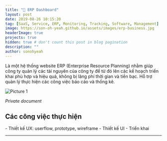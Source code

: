 ```yaml
---
title: "📑 ERP Dashboard"
layout: post
date: 2019-08-26 10:15:20
tag: [SaaS, Service, ERP, Monitoring, Tracking, Software, Management]
image: https://son-oh-yeah.github.io/assets/images/erp-business.jpg
headerImage: true
projects: true
hidden: true # don't count this post in blog pagination
description: ""
author: sonohyeah
---
```


<p>Là một hệ thống website ERP (Enterprise Resource Planning) nhằm giúp công ty quản lý các tài nguyên của công ty để từ đó lên các kế hoạch triển khai phù hợp và hiệu quả, không bị lãng phí thời gian và tiền bạc. Hỗ trợ quản lý thực hiện các công việc báo cáo và thống kê.</p> 

![Picture 1](https://son-oh-yeah.github.io/assets/images/erp-prototype-image.png)

_Private document_

<h2> Các công việc thực hiện</h2>
- Thiết kế UX: userflow, prototype, wireframe
- Thiết kế UI
- Triển khai

---